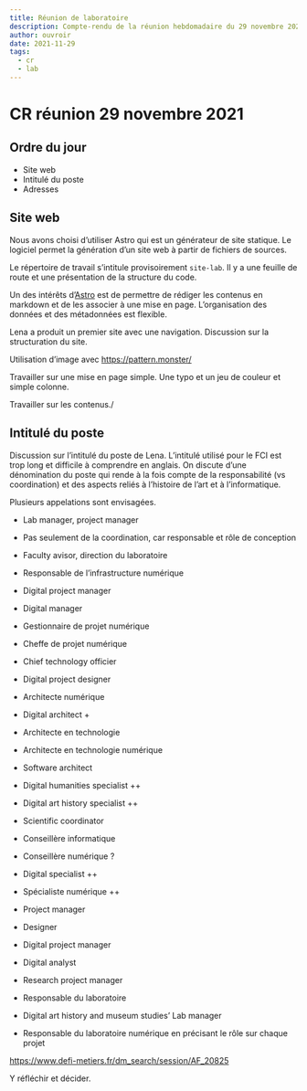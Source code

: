 ```yaml
---
title: Réunion de laboratoire 
description: Compte-rendu de la réunion hebdomadaire du 29 novembre 2021.
author: ouvroir
date: 2021-11-29
tags: 
  - cr
  - lab
---
```


# CR réunion 29 novembre 2021

## Ordre du jour
- Site web
- Intitulé du poste 
- Adresses

## Site web

Nous avons choisi d’utiliser Astro qui est un générateur de site statique. Le logiciel permet la génération d’un site web à partir de fichiers de sources.

Le répertoire de travail s’intitule provisoirement `site-lab`. Il y a une feuille de route et une présentation de la structure du code.

Un des intérêts d’[Astro](https://astro.build/) est de permettre de rédiger les contenus en markdown et de les associer à une mise en page. L’organisation des données et des métadonnées est flexible.

Lena a produit un premier site avec une navigation. Discussion sur la structuration du site.

Utilisation d’image avec 
https://pattern.monster/

Travailler sur une mise en page simple. Une typo et un jeu de couleur et simple colonne.

Travailler sur les contenus./

## Intitulé du poste

Discussion sur l’intitulé du poste de Lena.
L’intitulé utilisé pour le FCI est trop long et difficile à comprendre en anglais. On discute d’une dénomination du poste qui rende à la fois compte de la responsabilité (vs coordination) et des aspects reliés à l’histoire de l’art et à l’informatique.

Plusieurs appelations sont envisagées.

- Lab manager, project manager
- Pas seulement de la coordination, car responsable et rôle de conception
- Faculty avisor, direction du laboratoire
- Responsable de l’infrastructure numérique

- Digital project manager
- Digital manager
- Gestionnaire de projet numérique
- Cheffe de projet numérique
- Chief technology officier
- Digital project designer
- Architecte numérique
- Digital architect +
- Architecte en technologie
- Architecte en technologie numérique
- Software architect
- Digital humanities specialist ++
- Digital art history specialist ++
- Scientific coordinator

- Conseillère informatique
- Conseillère numérique ?
- Digital specialist ++
- Spécialiste numérique ++
- Project manager
- Designer
- Digital project manager
- Digital analyst
- Research project manager
- Responsable du laboratoire
- Digital art history and museum studies’ Lab manager
- Responsable du laboratoire numérique 
  en précisant le rôle sur chaque projet

https://www.defi-metiers.fr/dm_search/session/AF_20825

Y réfléchir et décider.

